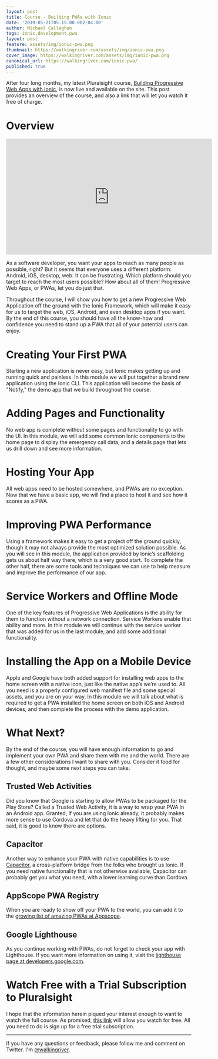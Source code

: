 ```yaml
---
layout: post
title: Course - Building PWAs with Ionic
date: '2019-05-21T05:15:00.002-04:00'
author: Michael Callaghan
tags: ionic,development,pwa
layout: post
feature: assets/img/ionic-pwa.png
thumbnail: https://walkingriver.com/assets/img/ionic-pwa.png
cover_image: https://walkingriver.com/assets/img/ionic-pwa.png
canonical_url: https://walkingriver.com/ionic-pwa/
published: true
---
```


After four long months, my latest Pluralsight course, [Building Progressive Web Apps with Ionic][1], is now live and available on the site. This post provides an overview of the course, and also a  link that will let you watch it free of charge.

<!--more-->

# Overview

<iframe width="560" height="315" src="https://www.youtube.com/embed/nGE2mAC7gk0" frameborder="0" allow="accelerometer; autoplay; encrypted-media; gyroscope; picture-in-picture" allowfullscreen></iframe>

As a software developer, you want your apps to reach as many people as possible, right? But it seems that everyone uses a different platform: Android, iOS, desktop, web. It can be frustrating. Which platform should you target to reach the most users possible? How about all of them! Progressive Web Apps, or PWAs, let you do just that.

Throughout the course, I will show you how to get a new Progressive Web Application off the ground with the Ionic Framework, which will make it easy for us to target the web, iOS, Android, and even desktop apps if you want. By the end of this course, you should have all the know-how and confidence you need to stand up a PWA that all of your potential users can enjoy.

# Creating Your First PWA

Starting a new application is never easy, but Ionic makes getting up and running quick and painless. In this module we will put together a brand new application using the Ionic CLI. This application will become the basis of "Notify," the demo app that we build throughout the course.

# Adding Pages and Functionality

No web app is complete without some pages and functionality to go with the UI. In this module, we will add some common Ionic components to the home page to display the emergency call data, and a details page that lets us drill down and see more information.

# Hosting Your App

All web apps need to be hosted somewhere, and PWAs are no exception. Now that we have a basic app, we will find a place to host it and see how it scores as a PWA.

# Improving PWA Performance

Using a framework makes it easy to get a project off the ground quickly, though it may not always provide the most optimized solution possible. As you will see in this module, the application provided by Ionic’s scaffolding gets us about half way there, which is a very good start. To complete the other half, there are some tools and techniques we can use to help measure and improve the performance of our app. 

# Service Workers and Offline Mode

One of the key features of Progressive Web Applications is the ability for them to function without a network connection. Service Workers enable that ability and more. In this module we will continue with the service worker that was added for us in the last module, and add some additional functionality.

# Installing the App on a Mobile Device

Apple and Google have both added support for installing web apps to the home screen with a native icon, just like the native app’s we’re used to. All you need is a properly configured web manifest file and some special assets, and you are on your way. In this module we will talk about what is required to get a PWA installed the home screen on both iOS and Android devices, and then complete the process with the demo application.

# What Next? 

By the end of the course, you will have enough information to go and implement your own PWA and share them with me and the world. There are a few other considerations I want to share with you. Consider it food for thought, and maybe some next steps you can take.

## Trusted Web Activities

Did you know that Google is starting to allow PWAs to be packaged for the Play Store? Called a Trusted Web Activity, it is a way to wrap your PWA in an Android app. Granted, if you are using Ionic already, it probably makes more sense to use Cordova and let that do the heavy lifting for you. That said, it is good to know there are options.

## Capacitor 

Another way to enhance your PWA with native capabilities is to use [Capacitor](https://capacitor.ionicframework.com/), a cross-platform bridge from the folks who brought us Ionic. If you need native functionality that is not otherwise available, Capacitor can probably get you what you need, with a lower learning curve than Cordova.

## AppScope PWA Registry

When you are ready to show off your PWA to the world, you can add it to the [growing list of amazing PWAs at Appscope](https://appsco.pe/). 

## Google Lighthouse

As you continue working with PWAs, do not forget to check your app with Lighthouse. If you want more information on using it, visit the [lighthouse page at developers.google.com](https://developers.google.com/web/tools/lighthouse/).


# Watch Free with a Trial Subscription to Pluralsight

I hope that the information herein piqued your interest enough to want to watch the full course. As promised, [this link][1] will allow you watch for free. All you need to do is sign up for a free trial subscription. 

---

If you have any questions or feedback, please follow me and comment on Twitter. I'm [@walkingriver](https://twitter.com/walkingriver).

[1]: https://pluralsight.pxf.io/c/1252739/503634/7490?u=https%3A%2F%2Fapp.pluralsight.com%2Flibrary%2Fcourses%2Fprogressive-web-apps-ionic

